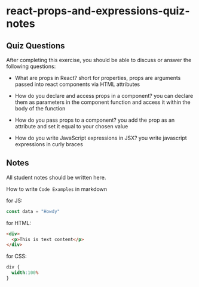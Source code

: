 # react-props-and-expressions-quiz-notes

## Quiz Questions

After completing this exercise, you should be able to discuss or answer the following questions:

- What are props in React?
short for properties, props are arguments passed into react components via HTML attributes

- How do you declare and access props in a component?
you can declare them as parameters in the component function and access it within the body of the function

- How do you pass props to a component?
you add the prop as an attribute and set it equal to your chosen value

- How do you write JavaScript expressions in JSX?
you write javascript expressions in curly braces


## Notes

All student notes should be written here.


How to write `Code Examples` in markdown

for JS:
```javascript
const data = "Howdy"
```

for HTML:
```html
<div>
  <p>This is text content</p>
</div>
```

for CSS:
```css
div {
  width:100%
}
```
